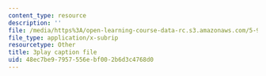 ```yaml
---
content_type: resource
description: ''
file: /media/https%3A/open-learning-course-data-rc.s3.amazonaws.com/5-95j-teaching-college-level-science-and-engineering-fall-2015/48ec7be97957556ebf002b6d3c4768d0_fqrOxeL-fwk.srt
file_type: application/x-subrip
resourcetype: Other
title: 3play caption file
uid: 48ec7be9-7957-556e-bf00-2b6d3c4768d0
---
```

